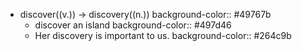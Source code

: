 - discover((v.)) -> discovery((n.))
  background-color:: #49767b
	- discover an island
	  background-color:: #497d46
	- Her discovery is important to us.
	  background-color:: #264c9b